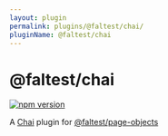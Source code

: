 ```yaml
---
layout: plugin
permalink: plugins/@faltest/chai/
pluginName: @faltest/chai
---
```


# @faltest/chai

[![npm version](https://badge.fury.io/js/%40faltest%2Fchai.svg)](https://badge.fury.io/js/%40faltest%2Fchai)

A [Chai](https://www.chaijs.com) plugin for [@faltest/page-objects](https://github.com/CrowdStrike/faltest/blob/main/packages/page-objects)
